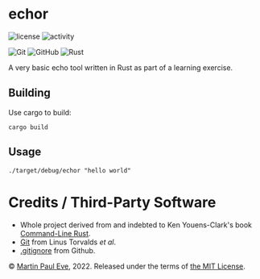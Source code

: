 # echor

![license](https://img.shields.io/github/license/martinpauleve/echor) ![activity](https://img.shields.io/github/last-commit/MartinPaulEve/echor) 

![Git](https://img.shields.io/badge/git-%23F05033.svg?style=for-the-badge&logo=git&logoColor=white) ![GitHub](https://img.shields.io/badge/github-%23121011.svg?style=for-the-badge&logo=github&logoColor=white) ![Rust](https://img.shields.io/badge/rust-3670A0?style=for-the-badge&logo=rust&logoColor=ffdd54)

A very basic echo tool written in Rust as part of a learning exercise.

## Building
Use cargo to build:

    cargo build

## Usage
    ./target/debug/echor "hello world"

# Credits / Third-Party Software

* Whole project derived from and indebted to Ken Youens-Clark's book [Command-Line Rust](https://github.com/kyclark/command-line-rust).
* [Git](https://git-scm.com/) from Linus Torvalds _et al_.
* [.gitignore](https://github.com/github/gitignore) from Github.

&copy; [Martin Paul Eve](mailto:martin@eve.gd), 2022. Released under the terms of [the MIT License](LICENSE).